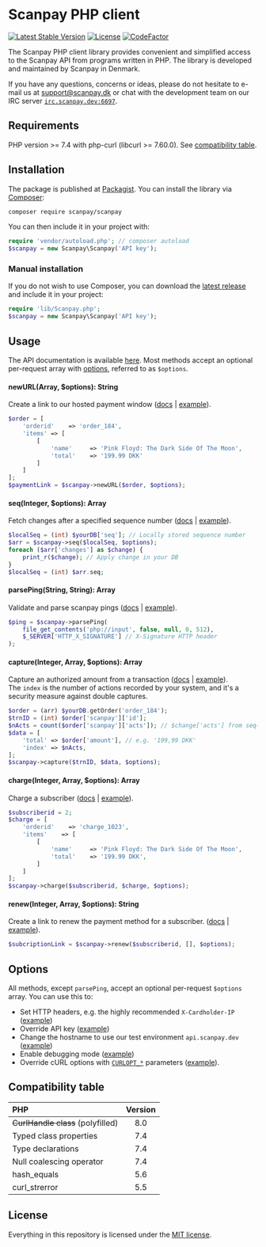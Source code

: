 # Scanpay PHP client

[![Latest Stable Version](https://img.shields.io/github/v/release/scanpay/php-scanpay?cacheSeconds=600)](https://packagist.org/packages/scanpay/scanpay)
[![License](https://img.shields.io/github/license/scanpay/php-scanpay?cacheSeconds=6000)](https://github.com/scanpay/php-scanpay/blob/master/LICENSE)
[![CodeFactor](https://www.codefactor.io/repository/github/scanpay/php-scanpay/badge)](https://www.codefactor.io/repository/github/scanpay/php-scanpay)

The Scanpay PHP client library provides convenient and simplified access to the Scanpay API from programs written in PHP. The library is developed and maintained by Scanpay in Denmark.

If you have any questions, concerns or ideas, please do not hesitate to e-mail us at [support@scanpay.dk](mailto:support@scanpay.dk) or chat with the development team on our IRC server [`irc.scanpay.dev:6697`](https://chat.scanpay.dev).

## Requirements

PHP version >= 7.4 with php-curl (libcurl >= 7.60.0). See [compatibility table](#compatibility-table).

## Installation

The package is published at [Packagist](https://packagist.org/packages/scanpay/scanpay). You can install the library via [Composer](http://getcomposer.org/):

```bash
composer require scanpay/scanpay
```
You can then include it in your project with:

```php
require 'vendor/autoload.php'; // composer autoload
$scanpay = new Scanpay\Scanpay('API key');
```

### Manual installation

If you do not wish to use Composer, you can download the [latest release](https://github.com/scanpay/php-scanpay/releases) and include it in your project:

```php
require 'lib/Scanpay.php';
$scanpay = new Scanpay\Scanpay('API key');
```

## Usage

The API documentation is available [here](https://docs.scanpay.dev/). Most methods accept an optional per-request array with [options](#options), referred to as `$options`.

#### newURL(Array, $options): String

Create a link to our hosted payment window ([docs](https://docs.scanpay.dev/payment-link) \| [example](tests/newURL.php)).

```php
$order = [
    'orderid'    => 'order_184',
    'items' => [
        [
            'name'     => 'Pink Floyd: The Dark Side Of The Moon',
            'total'    => '199.99 DKK'
        ]
    ]
];
$paymentLink = $scanpay->newURL($order, $options);
```

#### seq(Integer, $options): Array

Fetch changes after a specified sequence number ([docs](https://docs.scanpay.dev/synchronization#sequence-request) \| [example](tests/seq.php)).

```php
$localSeq = (int) $yourDB['seq']; // Locally stored sequence number
$arr = $scanpay->seq($localSeq, $options);
foreach ($arr['changes'] as $change) {
    print_r($change); // Apply change in your DB
}
$localSeq = (int) $arr.seq;
```

#### parsePing(String, String): Array

Validate and parse scanpay pings ([docs](https://docs.scanpay.dev/synchronization#ping-service) \| [example](tests/parsePing.php)).

```php
$ping = $scanpay->parsePing(
    file_get_contents('php://input', false, null, 0, 512),
    $_SERVER['HTTP_X_SIGNATURE'] // X-Signature HTTP header
);
```

#### capture(Integer, Array, $options): Array

Capture an authorized amount from a transaction ([docs](https://docs.scanpay.dev/transactions) \| [example](tests/charge.php#L66-L69)).<br>The `index` is the number of actions recorded by your system, and it's a security measure against double captures.

```php
$order = (arr) $yourDB.getOrder('order_184');
$trnID = (int) $order['scanpay']['id'];
$nActs = count($order['scanpay']['acts']); // $change['acts'] from seq()
$data = [
    'total' => $order['amount'], // e.g. '199,99 DKK'
    'index' => $nActs,
];
$scanpay->capture($trnID, $data, $options);
```

#### charge(Integer, Array, $options): Array

Charge a subscriber ([docs](https://docs.scanpay.dev/subscriptions/charge-subscriber) \| [example](tests/charge.php)).

```php
$subscriberid = 2;
$charge = [
    'orderid'    => 'charge_1023',
    'items'    => [
        [
            'name'     => 'Pink Floyd: The Dark Side Of The Moon',
            'total'    => '199.99 DKK',
        ]
    ]
];
$scanpay->charge($subscriberid, $charge, $options);
```

#### renew(Integer, Array, $options): String

Create a link to renew the payment method for a subscriber. ([docs](https://docs.scanpay.dev/subscriptions/renew-subscriber) \| [example](tests/renew.php)).

```php
$subcriptionLink = $scanpay->renew($subscriberid, [], $options);
```

## Options

All methods, except `parsePing`, accept an optional per-request `$options` array. You can use this to:

* Set HTTP headers, e.g. the highly recommended `X-Cardholder-IP` ([example](tests/options.php#L17-L22))
* Override API key ([example](tests/options.php#L19))
* Change the hostname to use our test environment `api.scanpay.dev` ([example](tests/options.php#L14))
* Enable debugging mode ([example](tests/options.php#L25))
* Override cURL options with [`CURLOPT_*`](https://php.net/manual/en/function.curl-setopt.php) parameters ([example](tests/options.php#L28-L31)).

## Compatibility table

| PHP                                       | Version |
| :---------------------------------------- | :-----: |
| ~~CurlHandle class~~ (polyfilled)         | 8.0     |
| Typed class properties                    | 7.4     |
| Type declarations                         | 7.4     |
| Null coalescing operator                  | 7.4     |
| hash_equals                               | 5.6     |
| curl_strerror                             | 5.5     |


## License

Everything in this repository is licensed under the [MIT license](LICENSE).
